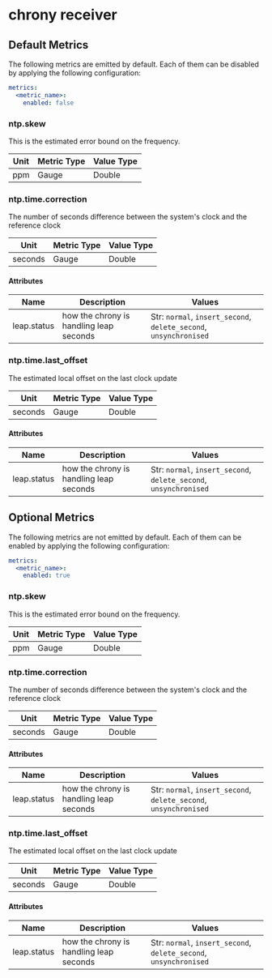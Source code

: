 [comment]: <> (Code generated by mdatagen. DO NOT EDIT.)

# chrony receiver

## Default Metrics

The following metrics are emitted by default. Each of them can be disabled by applying the following configuration:

```yaml
metrics:
  <metric_name>:
    enabled: false
```

### ntp.skew

This is the estimated error bound on the frequency.

| Unit | Metric Type | Value Type |
| ---- | ----------- | ---------- |
| ppm | Gauge | Double |

### ntp.time.correction

The number of seconds difference between the system's clock and the reference clock

| Unit | Metric Type | Value Type |
| ---- | ----------- | ---------- |
| seconds | Gauge | Double |

#### Attributes

| Name | Description | Values |
| ---- | ----------- | ------ |
| leap.status | how the chrony is handling leap seconds | Str: ``normal``, ``insert_second``, ``delete_second``, ``unsynchronised`` |

### ntp.time.last_offset

The estimated local offset on the last clock update

| Unit | Metric Type | Value Type |
| ---- | ----------- | ---------- |
| seconds | Gauge | Double |

#### Attributes

| Name | Description | Values |
| ---- | ----------- | ------ |
| leap.status | how the chrony is handling leap seconds | Str: ``normal``, ``insert_second``, ``delete_second``, ``unsynchronised`` |

## Optional Metrics

The following metrics are not emitted by default. Each of them can be enabled by applying the following configuration:

```yaml
metrics:
  <metric_name>:
    enabled: true
```

### ntp.skew

This is the estimated error bound on the frequency.

| Unit | Metric Type | Value Type |
| ---- | ----------- | ---------- |
| ppm | Gauge | Double |

### ntp.time.correction

The number of seconds difference between the system's clock and the reference clock

| Unit | Metric Type | Value Type |
| ---- | ----------- | ---------- |
| seconds | Gauge | Double |

#### Attributes

| Name | Description | Values |
| ---- | ----------- | ------ |
| leap.status | how the chrony is handling leap seconds | Str: ``normal``, ``insert_second``, ``delete_second``, ``unsynchronised`` |

### ntp.time.last_offset

The estimated local offset on the last clock update

| Unit | Metric Type | Value Type |
| ---- | ----------- | ---------- |
| seconds | Gauge | Double |

#### Attributes

| Name | Description | Values |
| ---- | ----------- | ------ |
| leap.status | how the chrony is handling leap seconds | Str: ``normal``, ``insert_second``, ``delete_second``, ``unsynchronised`` |
